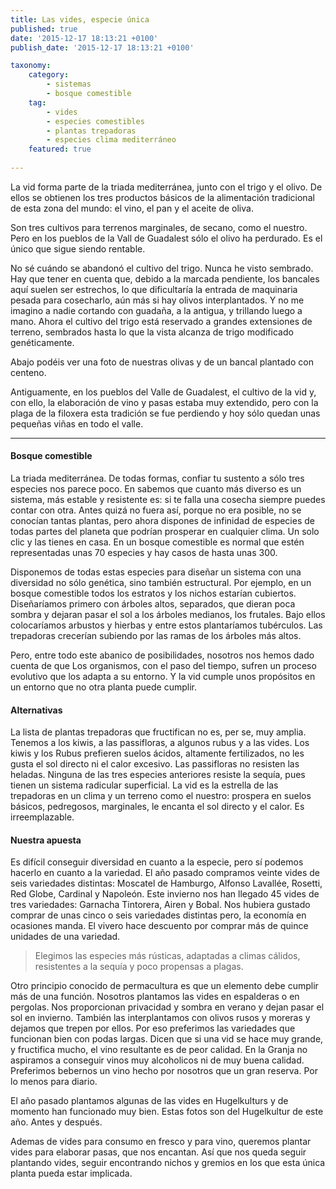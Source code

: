```yaml
---
title: Las vides, especie única
published: true
date: '2015-12-17 18:13:21 +0100'
publish_date: '2015-12-17 18:13:21 +0100'

taxonomy:
    category:
        - sistemas
        - bosque comestible
    tag:
        - vides
        - especies comestibles
        - plantas trepadoras
        - especies clima mediterráneo
    featured: true
        
---
```


La vid forma parte de la triada mediterránea, junto con el trigo y el
olivo. De ellos se obtienen los tres productos básicos de la
alimentación tradicional de esta zona del mundo: el vino, el pan y el
aceite de oliva.

Son tres cultivos para terrenos marginales, de secano, como el nuestro. Pero
en los pueblos de la Vall de Guadalest sólo el olivo ha perdurado. Es el
único que sigue siendo rentable.

No sé cuándo se abandonó el cultivo del trigo. Nunca he
visto sembrado. Hay que tener en cuenta que, debido a la marcada pendiente, los
bancales aquí suelen ser estrechos, lo que dificultaría la entrada
de maquinaria pesada para cosecharlo, aún más si hay olivos
interplantados. Y no me imagino a nadie cortando con guadaña, a la
antigua, y trillando luego a mano. Ahora el cultivo del trigo está
reservado a grandes extensiones de terreno, sembrados hasta lo que la vista
alcanza de trigo modificado genéticamente.

Abajo podéis ver una foto de nuestras olivas y de un bancal plantado
con centeno.

Antiguamente, en los pueblos del Valle de Guadalest, el cultivo de la vid y,
con ello, la elaboración de vino y pasas estaba muy extendido, pero con
la plaga de la filoxera esta tradición se fue perdiendo y hoy sólo
quedan unas pequeñas viñas en todo el valle.

---


#### Bosque comestible


La triada mediterránea. De todas formas, confiar tu sustento a
sólo tres especies nos parece poco. En 
sabemos que cuanto más diverso es un sistema, más estable y
resistente es: si te falla una cosecha siempre puedes contar con otra. Antes
quizá no fuera así, porque no era posible, no se conocían
tantas plantas, pero ahora dispones de infinidad de especies de todas partes del
planeta que podrían prosperar en cualquier clima. Un solo clic y las
tienes en casa. En un bosque comestible es normal que estén representadas
unas 70 especies y hay casos de hasta unas 300.


Disponemos de todas estas especies para diseñar un sistema con una
diversidad no sólo genética, sino también estructural. Por
ejemplo, en un bosque comestible todos los estratos y los nichos estarían
cubiertos. Diseñaríamos primero con árboles altos,
separados, que dieran poca sombra y dejaran pasar el sol a los árboles
medianos, los frutales. Bajo ellos colocaríamos arbustos y hierbas y
entre estos plantaríamos tubérculos. Las trepadoras
crecerían subiendo por las ramas de los árboles más altos.

Pero, entre todo este abanico de posibilidades, nosotros nos hemos dado
cuenta de que  Los
organismos, con el paso del tiempo, sufren un proceso evolutivo que los adapta a
su entorno. Y la vid cumple unos propósitos en un entorno que no otra
planta puede cumplir.

#### Alternativas

La lista de plantas trepadoras que fructifican no es, per se, muy
amplia. Tenemos a los kiwis, a las passifloras, a algunos rubus y a las
vides. Los kiwis y los Rubus prefieren suelos ácidos, altamente
fertilizados, no les gusta el sol directo ni el calor excesivo. Las passifloras
no resisten las heladas. Ninguna de las tres especies anteriores resiste la
sequía, pues tienen un sistema radicular superficial. La vid es la
estrella de las trepadoras en un clima y un terreno como el nuestro: prospera en
suelos básicos, pedregosos, marginales, le encanta el sol directo y el
calor. Es irreemplazable.

#### Nuestra apuesta

Es difícil conseguir diversidad en cuanto a la especie, pero sí
podemos hacerlo en cuanto a la variedad. El año pasado compramos veinte
vides de seis variedades distintas: Moscatel de Hamburgo, Alfonso
Lavallée, Rosetti, Red Globe, Cardinal
y Napoleón. Este invierno nos han llegado 45 vides de tres
variedades: Garnacha Tintorera, Airen y Bobal. Nos hubiera
gustado comprar de unas cinco o seis variedades distintas pero, la
economía en ocasiones manda. El vivero hace descuento por comprar
más de quince unidades de una variedad.

> Elegimos las especies más rústicas, adaptadas a climas
cálidos, resistentes a la sequía y poco propensas a
plagas.

Otro principio conocido de permacultura es que un elemento debe cumplir
más de una función. Nosotros plantamos las vides en espalderas o
en pergolas. Nos proporcionan privacidad y sombra en verano y dejan pasar el sol
en invierno. También las interplantamos con olivos rusos y moreras y
dejamos que trepen por ellos. Por eso preferimos las variedades que funcionan
bien con podas largas. Dicen que si una vid se hace muy grande, y fructifica
mucho, el vino resultante es de peor calidad. En la Granja no aspiramos a
conseguir vinos muy alcoholicos ni de muy buena calidad. Preferimos bebernos un
vino hecho por nosotros que un gran reserva. Por lo menos para
diario.

El año pasado plantamos algunas de las vides en Hugelkulturs y de
momento han funcionado muy bien. Estas fotos son del Hugelkultur de este
año. Antes y después.

Ademas de vides para consumo en fresco y para vino, queremos plantar vides
para elaborar pasas, que nos encantan. Así que nos queda seguir plantando
vides, seguir encontrando nichos y gremios en los que esta única planta
pueda estar implicada.
